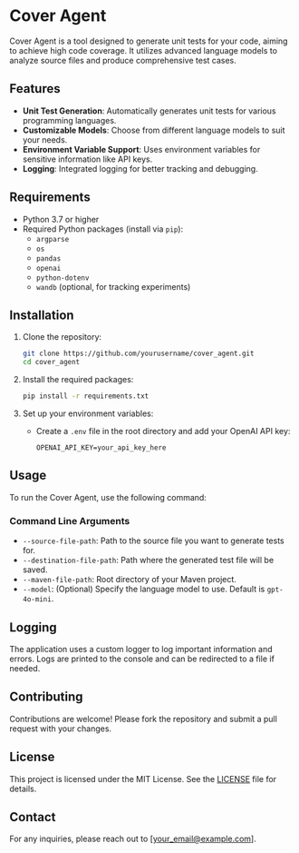 # Cover Agent

Cover Agent is a tool designed to generate unit tests for your code, aiming to achieve high code coverage. It utilizes advanced language models to analyze source files and produce comprehensive test cases.

## Features

- **Unit Test Generation**: Automatically generates unit tests for various programming languages.
- **Customizable Models**: Choose from different language models to suit your needs.
- **Environment Variable Support**: Uses environment variables for sensitive information like API keys.
- **Logging**: Integrated logging for better tracking and debugging.

## Requirements

- Python 3.7 or higher
- Required Python packages (install via `pip`):
  - `argparse`
  - `os`
  - `pandas`
  - `openai`
  - `python-dotenv`
  - `wandb` (optional, for tracking experiments)

## Installation

1. Clone the repository:
   ```bash
   git clone https://github.com/yourusername/cover_agent.git
   cd cover_agent
   ```

2. Install the required packages:
   ```bash
   pip install -r requirements.txt
   ```

3. Set up your environment variables:
   - Create a `.env` file in the root directory and add your OpenAI API key:
     ```
     OPENAI_API_KEY=your_api_key_here
     ```

## Usage

To run the Cover Agent, use the following command:

### Command Line Arguments

- `--source-file-path`: Path to the source file you want to generate tests for.
- `--destination-file-path`: Path where the generated test file will be saved.
- `--maven-file-path`: Root directory of your Maven project.
- `--model`: (Optional) Specify the language model to use. Default is `gpt-4o-mini`.

## Logging

The application uses a custom logger to log important information and errors. Logs are printed to the console and can be redirected to a file if needed.

## Contributing

Contributions are welcome! Please fork the repository and submit a pull request with your changes.

## License

This project is licensed under the MIT License. See the [LICENSE](LICENSE) file for details.

## Contact

For any inquiries, please reach out to [your_email@example.com].